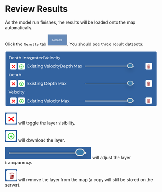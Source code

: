 # Review Results

As the model run finishes, the results will be loaded onto the map automatically. 

Click the `Results` tab ![](../_static/icon-results-tab.png). You should see three result datasets:

![](../_static/getting-started-results-tab.png)

![](../_static/icon-red-x.png) will toggle the layer visibility.

![](../_static/icon-download.png) will download the layer.

![](../_static/icon-slider.png) will adjust the layer transparency.

![](../_static/icon-delete.png) will remove the layer from the map (a copy will still be stored on the server).
